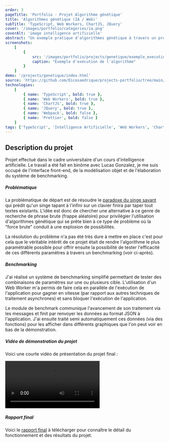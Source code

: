 ```yaml
---
order: 3
pageTitle: 'Portfolio - Projet Algorithme génétique'
title: 'Algorithmes génétique (IA / Web)'
subTitle: 'TypeScript, Web Workers, ChartJS, JQuery'
cover: '/images/portfolio/categories/ia.png'
coverAlt: 'image intelligence artificielle'
abstract: "Un exemple pratique d'algorithmes génétique à travers un problème simple de recherche de phrases et une expérience sur l'efficacité des différents paramètres de cet algorithme"
screenshots:
    [
        {
            src: '/images/portfolio/projects/genetique/exemple_execution.png',
            caption: "Exemple d'exécution de l'algorithme"
        }
    ]
demo: '/projects/genetique/index.html'
source: 'https://github.com/Dicosaedrique/projects-portfolio/tree/main/genetic-project'
technologies:
    [
        { name: 'TypeScript', bold: true },
        { name: 'Web Workers', bold: true },
        { name: 'ChartJS', bold: true },
        { name: 'JQuery', bold: true },
        { name: 'Webpack', bold: false },
        { name: 'Prettier', bold: false }
    ]
tags: ['TypeScript', 'Intelligence Artificielle', 'Web Workers', 'ChartJS', 'Projet groupe']
---
```


## Description du projet

Projet effectué dans le cadre universitaire d'un cours d'intelligence artificielle. Le travail a été fait en binôme avec
Lucas Gonzalez, je me suis occupé de l'interface front-end, de la modélisation objet et de l'élaboration du système de benchmarking.

##### Problématique

La problématique de départ est de résoudre le <a href="https://fr.wikipedia.org/wiki/Paradoxe_du_singe_savant" class="text-primary">paradoxe du singe savant</a> qui prédit qu'un singe tapant à l'infini sur un clavier finira par taper tout textes existants. L'idée est donc de chercher une alternative à ce genre de recherche de phrase brute (frappe aléatoire) pour privilégier l'utilisation d'algorithmes génétique qui se prête bien à ce type de problème où la "force brute" conduit à une explosion de possibilités.

La résolution du problème n'a pas été très dure à mettre en place c'est pour cela que le véritable intérêt de ce projet était de rendre l'algorithme le plus paramétrable possible pour offrir ensuite la possibilité de tester l'efficacité de ces différents paramètres à travers un benchmarking (voir ci-après).

##### Benchmarking

J'ai réalisé un système de benchmarking simplifié permettant de tester des combinaisons de paramètres sur une ou plusieurs cible. L'utilisation d'un Web Worker m'a permis de faire cela en parallèle de l'exécution de l'application pour gagner en vitesse (par rapport aux autres techniques de traitement asynchrones) et sans bloquer l'exécution de l'application.

Le module de benchmark communique l'avancement de son traitement via les messages et finit par renvoyer les données au format JSON à l'application. J'ai ensuite traité semi automatiquement ces données (via des fonctions) pour les afficher dans différents graphiques que l'on peut voir en bas de la démonstration.

##### Vidéo de démonstration du projet

Voici une courte vidéo de présentation du projet final :

<video controls id="video-demo">
    <source src="/files/demo_projet_algo_genetique.mp4" type="video/mp4">
    <p>Votre navigateur ne prend pas en charge les vidéos HTML5.
        Voici <a href="/files/demo_projet_algo_genetique.mp4">un lien pour télécharger la vidéo</a>.</p>
</video>

##### Rapport final

Voici le <a href="/files/rapport_projet_algo_genetique.pdf" target="_blank" class="text-primary">rapport final</a> à télécharger pour connaître le détail du fonctionnement et des résultats du projet.
